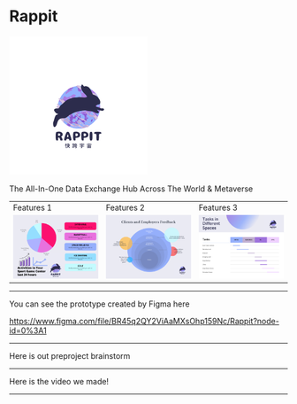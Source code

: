 # Rappit

<img src="prototypes/Navy_Logo_2.png" width="250" height="250" >

The All-In-One Data Exchange Hub Across The World & Metaverse 

<table>
  <tr>
	 <td>Features 1</td>
	 <td>Features 2</td>
	 <td>Features 3</td>
	 
  </tr>
  <tr>
    <td valign="top"><img src="prototypes/budget1.png" ></td>
    <td valign="top"><img src="prototypes/budget2.png" ></td>
    <td valign="top"><img src="prototypes/budget3.png" ></td>
  </tr>
<table>

-------------------------------------------------------
You can see the prototype created by Figma here
  
https://www.figma.com/file/BR45q2QY2ViAaMXsOhp159Nc/Rappit?node-id=0%3A1
  
-------------------------------------------------------
Here is out preproject brainstorm
  
-------------------------------------------------------
Here is the video we made!
  
-------------------------------------------------------
 
  
 

